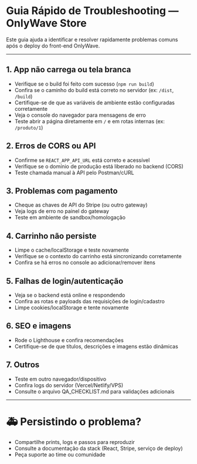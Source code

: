 # Guia Rápido de Troubleshooting — OnlyWave Store

Este guia ajuda a identificar e resolver rapidamente problemas comuns após o deploy do front-end OnlyWave.

---

## 1. App não carrega ou tela branca
- Verifique se o build foi feito com sucesso (`npm run build`)
- Confira se o caminho do build está correto no servidor (ex: `/dist`, `/build`)
- Certifique-se de que as variáveis de ambiente estão configuradas corretamente
- Veja o console do navegador para mensagens de erro
- Teste abrir a página diretamente em `/` e em rotas internas (ex: `/produto/1`)

## 2. Erros de CORS ou API
- Confirme se `REACT_APP_API_URL` está correto e acessível
- Verifique se o domínio de produção está liberado no backend (CORS)
- Teste chamada manual à API pelo Postman/cURL

## 3. Problemas com pagamento
- Cheque as chaves de API do Stripe (ou outro gateway)
- Veja logs de erro no painel do gateway
- Teste em ambiente de sandbox/homologação

## 4. Carrinho não persiste
- Limpe o cache/localStorage e teste novamente
- Verifique se o contexto do carrinho está sincronizando corretamente
- Confira se há erros no console ao adicionar/remover itens

## 5. Falhas de login/autenticação
- Veja se o backend está online e respondendo
- Confira as rotas e payloads das requisições de login/cadastro
- Limpe cookies/localStorage e tente novamente

## 6. SEO e imagens
- Rode o Lighthouse e confira recomendações
- Certifique-se de que títulos, descrições e imagens estão dinâmicas

## 7. Outros
- Teste em outro navegador/dispositivo
- Confira logs do servidor (Vercel/Netlify/VPS)
- Consulte o arquivo QA_CHECKLIST.md para validações adicionais

---

# 🚑 Persistindo o problema?
- Compartilhe prints, logs e passos para reproduzir
- Consulte a documentação da stack (React, Stripe, serviço de deploy)
- Peça suporte ao time ou comunidade
